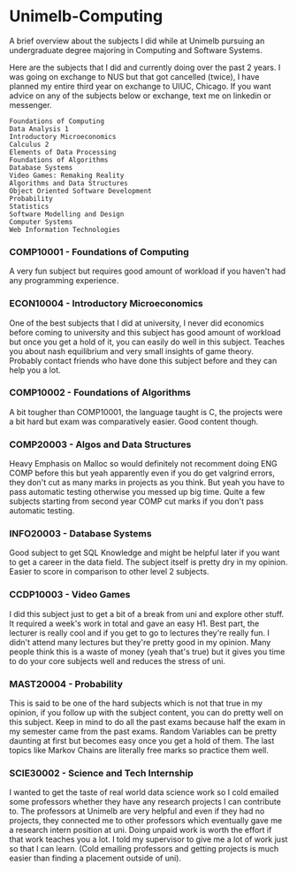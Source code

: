 # Unimelb-Computing

A brief overview about the subjects I did while at Unimelb pursuing an undergraduate degree majoring in Computing and Software Systems.

Here are the subjects that I did and currently doing over the past 2 years. I was going on exchange to NUS but that got cancelled (twice), I have planned my entire third year on exchange to UIUC, Chicago. If you want advice on any of the subjects below or exchange, text me on linkedin or messenger.

```shell
Foundations of Computing
Data Analysis 1
Introductory Microeconomics
Calculus 2
Elements of Data Processing
Foundations of Algorithms
Database Systems
Video Games: Remaking Reality
Algorithms and Data Structures
Object Oriented Software Development
Probability
Statistics
Software Modelling and Design
Computer Systems
Web Information Technologies
```

<h3>COMP10001 - Foundations of Computing</h3>

A very fun subject but requires good amount of workload if you haven't had any programming experience.

<h3>ECON10004 - Introductory Microeconomics</h3>

One of the best subjects that I did at university, I never did economics before coming to university and this subject has good amount of workload but once you get a hold of it, you can easily do well in this subject. Teaches you about nash equilibrium and very small insights of game theory. Probably contact friends who have done this subject before and they can help you a lot.

<h3>COMP10002 - Foundations of Algorithms</h3>

A bit tougher than COMP10001, the language taught is C, the projects were a bit hard but exam was comparatively easier. Good content though.


<h3>COMP20003 - Algos and Data Structures</h3>

Heavy Emphasis on Malloc so would definitely not recomment doing ENG COMP before this but yeah apparently even if you do get valgrind errors, they don't cut as many marks in projects as you think. But yeah you have to pass automatic testing otherwise you messed up big time. Quite a few subjects starting from second year COMP cut marks if you don't pass automatic testing.
<h3>INFO20003 - Database Systems</h3>

Good subject to get SQL Knowledge and might be helpful later if you want to get a career in the data field. The subject itself is pretty dry in my opinion. Easier to score in comparison to other level 2 subjects.

<h3>CCDP10003 - Video Games</h3>

I did this subject just to get a bit of a break from uni and explore other stuff. It required a week's work in total and gave an easy H1. Best part, the lecturer is really cool and if you get to go to lectures they're really fun. I didn't attend many lectures but they're pretty good in my opinion. Many people think this is a waste of money (yeah that's true) but it gives you time to do your core subjects well and reduces the stress of uni.

<h3>MAST20004 - Probability</h3>

This is said to be one of the hard subjects which is not that true in my opinion, if you follow up with the subject content, you can do pretty well on this subject. Keep in mind to do all the past exams because half the exam in my semester came from the past exams. Random Variables can be pretty daunting at first but becomes easy once you get a hold of them. The last topics like Markov Chains are literally free marks so practice them well.

<h3>SCIE30002 - Science and Tech Internship</h3>

I wanted to get the taste of real world data science work so I cold emailed some professors whether they have any research projects I can contribute to. The professors at Unimelb are very helpful and even if they had no projects, they connected me to other professors which eventually gave me a research intern position at uni. Doing unpaid work is worth the effort if that work teaches you a lot. I told my supervisor to give me a lot of work just so that I can learn. (Cold emailing professors and getting projects is much easier than finding a placement outside of uni).


